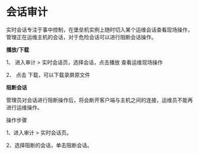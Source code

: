 # 会话审计

实时会话专注于事中控制，在堡垒机实例上随时切入某个运维会话查看现场操作，管理正在运维主机的会话，对于危险会话可以进行阻断会话操作。


**播放/下载**

1、 进入审计 > 实时会话页，选择会话，点击播放 查看运维现场操作

2、 点击 下载，可以下载录屏原文件

**阻断会话** 

管理员对会话进行阻断操作后，将会断开客户端与主机之间的连接，运维员不能再进行运维操作。

操作步骤

1、进入审计 > 实时会话页。

2、选择阻断的会话，单击阻断会话。

